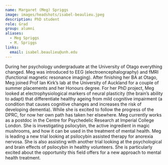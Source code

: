 ```yaml
---
name: Margaret (Meg) Spriggs
image: images/headshots/isabel-beaulieu.jpeg
description: PhD student
role: Grad
group: alumni
aliases:
  - Meg Spriggs
  - M. Spriggs
links:
  email: isabel.beaulieu@unh.edu
---
```


During her psychology undergraduate at the University of Otago everything changed. Meg was introduced to EEG (electroencephalography) and fMRI (functional magnetic resonance imaging). After finishing her BA at Otago, Meg joined Prof Ian Kirk’s lab at the University of Auckland for a couple of summer placements and her Honours degree. For her PhD project, Meg looked at electrophysiological markers of neural plasticity (the brain’s ability to adapt) that differentiate healthy ageing from mild cognitive impairment (a condition that causes cognitive changes and increases the risk of developing dementia). While she is excited to follow the progress of the DPRC, for now her own path has taken her elsewhere. Meg currently works as a postdoc in the Centre for Psychedelic Research at Imperial College London. She is investigating psilocybin, the active ingredient in magic mushrooms, and how it can be used in the treatment of mental health. Meg is leading a new trial looking at psilocybin assisted therapy for anorexia nervosa. She is also assisting with another trial looking at the psychological and brain effects of psilocybin in healthy volunteers. She is particularly excited about the opportunity this field offers for a new approach to mental health treatment.
